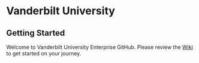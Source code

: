 # Vanderbilt University
## Getting Started
Welcome to Vanderbilt University Enterprise GitHub. Please review the [Wiki](https://github.com/The-Vanderbilt-University/vuit-github-public-src/wiki) to get started on your journey.
